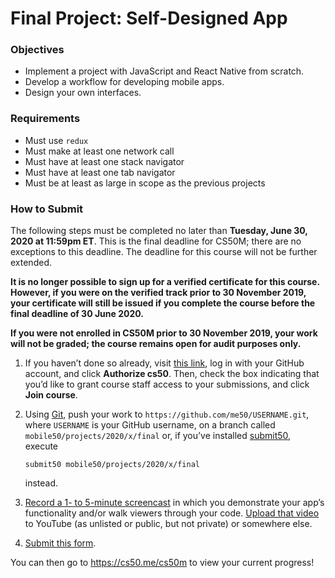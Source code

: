 Final Project: Self-Designed App
===
### Objectives
* Implement a project with JavaScript and React Native from scratch.
* Develop a workflow for developing mobile apps.
* Design your own interfaces.
### Requirements
* Must use `redux`
* Must make at least one network call
* Must have at least one stack navigator
* Must have at least one tab navigator
* Must be at least as large in scope as the previous projects
### How to Submit
The following steps must be completed no later than **Tuesday, June 30, 2020 at 11:59pm ET**. This is the final deadline for CS50M; 
there are no exceptions to this deadline. The deadline for this course will not be further extended.

**It is no longer possible to sign up for a verified certificate for this course. However, if you were on the verified track prior 
to 30 November 2019, your certificate will still be issued if you complete the course before the final deadline of 30 June 2020.**

**If you were not enrolled in CS50M prior to 30 November 2019, your work will not be graded; the course remains open for audit 
purposes only.**

1. If you haven’t done so already, visit [this link](https://submit.cs50.io/invites/107c19b133014e90b0c379f4107794e8), log in with 
your GitHub account, and click **Authorize cs50**. Then, check the box indicating that you’d like to grant course staff access to 
your submissions, and click **Join course**.
2. Using [Git](https://git-scm.com/downloads), push your work to `https://github.com/me50/USERNAME.git`, where `USERNAME` is your 
GitHub username, on a branch called 
`mobile50/projects/2020/x/final` or, if you’ve installed [submit50](https://cs50.readthedocs.io/submit50/), execute   
    ```
    submit50 mobile50/projects/2020/x/final
    ```   
      instead.

3. [Record a 1- to 5-minute screencast](https://www.howtogeek.com/205742/how-to-record-your-windows-mac-linux-android-or-ios-screen/) 
in which you demonstrate your app’s functionality and/or walk viewers through your code. 
[Upload that video](https://www.youtube.com/upload) to YouTube (as unlisted or public, but not private) or somewhere else.  
4. [Submit this form](https://forms.cs50.io/f03dd443-7fa2-468d-8654-97551c7b20a1).

You can then go to https://cs50.me/cs50m to view your current progress!

